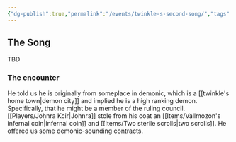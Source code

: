 ```yaml
---
{"dg-publish":true,"permalink":"/events/twinkle-s-second-song/","tags":["event"],"noteIcon":"event","updated":"2024-01-06T14:13:58.774+01:00"}
---
```


## The Song
TBD

### The encounter 
He told us he is originally from someplace in demonic, which is a [[twinkle's home town\|demon city]] and implied he is a high ranking demon. Specifically, that he might be a member of the ruling council.
[[Players/Johnra Kcir\|Johnra]] stole from his coat an [[Items/Vallmozon's infernal coin\|infernal coin]] and [[Items/Two sterile scrolls\|two scrolls]].
He offered us some demonic-sounding contracts.